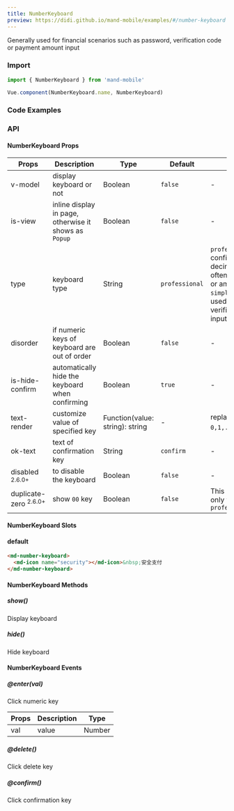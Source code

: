 ```yaml
---
title: NumberKeyboard
preview: https://didi.github.io/mand-mobile/examples/#/number-keyboard
---
```


Generally used for financial scenarios such as password, verification code or payment amount input

### Import

```javascript
import { NumberKeyboard } from 'mand-mobile'

Vue.component(NumberKeyboard.name, NumberKeyboard)
```

### Code Examples
<!-- DEMO -->

### API

#### NumberKeyboard Props
|Props | Description | Type | Default | Note |
|----|-----|------|------|------|
|v-model|display keyboard or not|Boolean|`false`|-|
|is-view|inline display in page, otherwise it shows as `Popup`|Boolean|`false`|-|
|type|keyboard type|String|`professional`|`professional` with confirmation key and decimal point is often used for price or amount input, `simple` is generally used for password or verification code input|
|disorder|if numeric keys of keyboard are out of order|Boolean|`false`| -|
|is-hide-confirm|automatically hide the keyboard when confirming|Boolean|`true`| -|
|text-render|customize value of specified key|Function(value: string): string|-|replaceable key `0,1,...9,.`,`0,00`<sup class="version-after">2.6.2+</sup>|
|ok-text|text of confirmation key|String|`confirm`|-|
|disabled <sup class="version-after">2.6.0+|to disable the keyboard|Boolean|`false`|-|
|duplicate-zero <sup class="version-after">2.6.0+</sup>|show `00` key|Boolean|`false`|This props is valid only when `type` is `professional` |

#### NumberKeyboard Slots

#### default

```html
<md-number-keyboard>
  <md-icon name="security"></md-icon>&nbsp;安全支付
</md-number-keyboard>
```
#### NumberKeyboard Methods

##### show()
Display keyboard

##### hide()
Hide keyboard

#### NumberKeyboard Events

##### @enter(val)
Click numeric key

|Props | Description | Type|
|----|-----|------|
|val | value | Number|

##### @delete()
Click delete key

##### @confirm()
Click confirmation key
